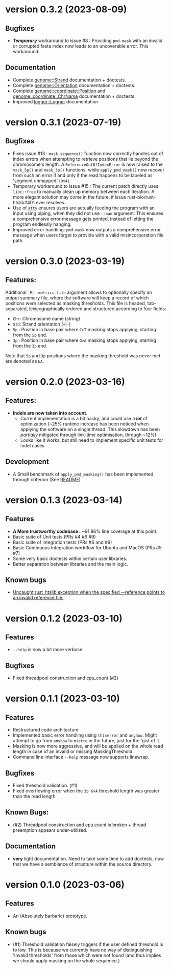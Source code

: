 # version 0.3.2 (2023-08-09)
## Bugfixes
- ***Temporary*** workaround to issue #8 : Providing `pmd-mask` with an invalid or corrupted fasta index now leads to an uncoverable error. This workaround.

## Documentation
- Complete [genome::Strand](src/genome/strand/mod.rs) documentation + doctests.
- Complete [genome::Orientation](src/genome/orientation/mod.rs) documentation + doctests.
- Complete [genome::coordinate::Position](src/genome/coordinate/position.rs) and [genome::coordinate::ChrName](src/genome/coordinate/chr_name/mod.rs) documentation + doctests.
- Improved [logger::Logger](src/logger/mod.rs) documentation
# version 0.3.1  (2023-07-19)
## Bugfixes 
- Fixes issue #13 : `mask_sequence()` function now correctly handles out of index errors when attempting to retrieve positions that lie beyond the chromosome's length. A  `ReferenceOutOfIndexError` is now raised to the `mask_5p()` and `mask_3p()` functions, while `apply_pmd_mask()` now recover from such an error if and only if the read happens to be labeled as 'segment unmapped' (`0x4`).
- Temporary workaround to issue #15 : The current patch directly uses `libc::free` to manually clean up memory between each iteration. A more elegant solution may come in the future, if issue rust-bio/rust-htslib#401 ever resolves..
- Use of [`atty`](https://docs.rs/atty/latest/atty/) ensures users are actually feeding the program with an input using piping, when they did not use `--bam` argument. This ensures a comprehensive error message gets printed, instead of letting the program endlessly hanging.
- Improved error handling: `pmd-mask` now outputs a comprehensive error message when users forget to provide with a valid misincorporation file path.
 
# version 0.3.0 (2023-03-19)
## Features: 
Additional `-M`|`--metrics-file` argument allows to optionally specify an output summary file, where the software will keep a record of which positions were selected as masking thresholds. This file is headed, tab-separated, lexicographically ordered and structured according to four fields: 
- `Chr`: Chromosome name (string)
- `Std`: Strand orientation (`+`|`-`)
- `5p` : Position in base pair where `C>T` masking stops applying, starting from the `5p` end.
- `3p` : Position in base pair where `G>A` masking stops applying, starting from the `3p` end.

Note that `5p` and `3p` positions where the masking threshold was never met are denoted as `NA`.

# version 0.2.0 (2023-03-16)
## Features: 
- **Indels are now taken into account**. 
  - Current implementation is a bit hacky, and could use a ***lot*** of optimization (~25% runtime increase has been noticed when applying the software on a single thread. This slowdown has been *partially* mitigated through link-time optimisation, through ~12%)
  - Looks like it works, but still need to implement specific unit tests for indel cases.


## Development
- A Small benchmark of `apply_pmd_masking()` has been implemented through criterion (See [README](README.md))


# version 0.1.3 (2023-03-14)
## Features
- **A More trustworthy codebase :** ~91.86% line coverage at this point.
- Basic suite of Unit tests (PRs #4 #6 #9)
- Basic suite of integration tests (PRs #6 and #9)
- Basic Continuous Integration workflow for Ubuntu and MacOS (PRs #5 #7)
- Some very basic doctests within certain user libraries. 
- Better separation between libraries and the main logic.

## Known bugs
- [Uncaught rust_htslib exception when the specified --reference points to an invalid reference file.](https://github.com/MaelLefeuvre/pmd-mask/issues/8)

# version 0.1.2 (2023-03-10)
## Features
 - `--help` is now a bit more verbose.
## Bugfixes
 - Fixed threadpool construction and cpu_count (#2)

# version 0.1.1 (2023-03-10)
## Features
- Restructured code architecture
- Implemented basic error handling using `thiserror` and `anyhow`. Might attempt to go from `anyhow` to `miette` in the future, just for the 'gist of it. 
- Masking is now more aggressive, and will be applied on the whole read length in case of an invalid or missing MaskingThreshold.
- Command line interface `--help` message now supports linewrap.

## Bugfixes
- Fixed threshold validation. (#1)
- Fixed overflowing error when the `3p G>A` threshold length was greater than the read length

## Known Bugs:
- (#2) Threadpool construction and cpu count is broken + thread preemption appears under-utilized.
## Documentation
- **very** light documentation. Need to take some time to add doctests, now that we have a semblance of structure within the source directory.

# version 0.1.0 (2023-03-06)
## Features
- An (Absolutely barbaric) prototype.

## Known bugs
- (#1) Threshold validation falsely triggers if the user defined threshold is to low. This is because we currently have no way of distinguishing 'Invalid thresholds' from those which were not found (and thus implies we should apply masking on the whole sequence.)
